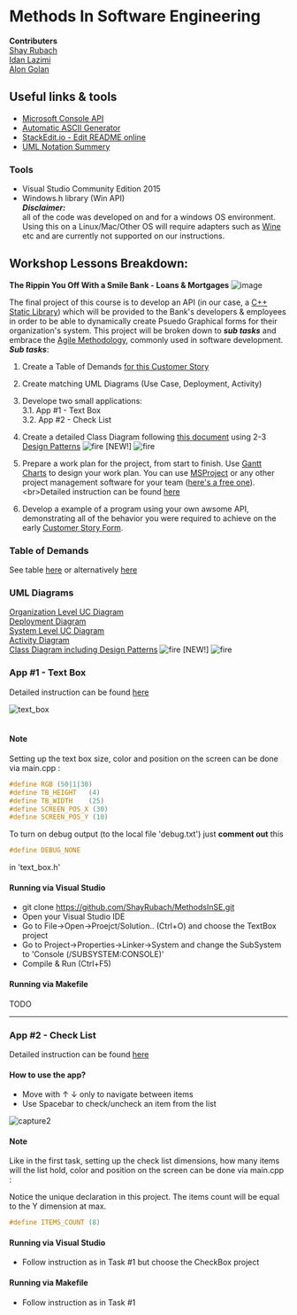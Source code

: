 

  
Methods In Software Engineering
==

**Contributers** <br/>
[Shay Rubach](https://github.com/ShayRubach) <br/>
[Idan Lazimi](https://github.com/idanlazimi) <br/>
[Alon Golan](https://github.com/alongolan1991)

## Useful links & tools
- [Microsoft Console API](https://docs.microsoft.com/en-us/windows/console/console-reference)
- [Automatic ASCII Generator](http://patorjk.com/software/taag/#p=display&h=0&f=Broadway&t=Ascii%20lover)
- [StackEdit.io - Edit README online](https://stackedit.io/app#)
- [UML Notation Summery](http://umich.edu/~eecs381/handouts/UMLNotationSummary.pdf)

### Tools
- Visual Studio Community Edition 2015
- Windows.h library (Win API)
<br/>_**Disclaimer:**_ <br/>all of the code was developed on and for a windows OS environment. <br/> Using this on a Linux/Mac/Other OS will require adapters such as [Wine](https://www.winehq.org/) etc and are currently not supported on our instructions.
## Workshop Lessons Breakdown:

**The Rippin You Off With a Smile Bank - Loans & Mortgages**  ![image](https://user-images.githubusercontent.com/21342315/39082573-c637364c-4555-11e8-8c27-24e43bc943ff.png) <br/>

The final project of this course is to develop an API (in our case, a [C++ Static Library]()) which will be provided to the Bank's developers & employees in order to be able to dynamically create Psuedo Graphical forms for their organization's system. This project will be broken down to ***sub tasks*** and embrace the [Agile Methodology](https://en.wikipedia.org/wiki/Agile_software_development), commonly used in software development.<br>***Sub tasks***: 
1. Create a Table of Demands [for this Customer Story](http://online.shenkar.ac.il/pluginfile.php/288299/mod_assign/introattachment/0/%D7%A1%D7%99%D7%A4%D7%95%D7%A8%20%D7%9C%D7%A7%D7%95%D7%97%20%D7%9E%D7%A4%D7%95%D7%A8%D7%98.pdf?forcedownload=1)
2. Create matching UML Diagrams (Use Case, Deployment, Activity)
3. Develope two small applications: <br/>
	3.1. App #1 - Text Box <br/>
	3.2. App #2 - Check List <br/> 

4. Create a detailed Class Diagram following [this document](https://www.scribd.com/document/378911321/%D7%9E%D7%A4%D7%A8%D7%98-%D7%A4%D7%A7%D7%93%D7%99%D7%9D)  using 2-3 [Design Patterns](https://sourcemaking.com/design_patterns) ![fire](https://user-images.githubusercontent.com/21342315/39946683-684328a0-556f-11e8-92ee-7a42759d3933.png) [NEW!] ![fire](https://user-images.githubusercontent.com/21342315/39946683-684328a0-556f-11e8-92ee-7a42759d3933.png)
5. Prepare a work plan for the project, from start to finish. Use [Gantt Charts](http://www.gantt.com/) to design your work plan. You can use [MSProject](https://products.office.com/en/project/project-and-portfolio-management-software?tab=tabs-1) or any other project management software for your team ([here's a free one]([http://](http://www.ganttproject.biz/dl/2.7/win)[www.ganttproject.biz/dl/2.7/win](http://www.ganttproject.biz/dl/2.7/win))).<br>Detailed instruction can be found [here](http://online.shenkar.ac.il/mod/assign/view.php?id=107138)
6. Develop a example of a program using your own awsome API, demonstrating all of the behavior you were required to achieve on the early [Customer Story Form](http://online.shenkar.ac.il/pluginfile.php/288299/mod_assign/introattachment/0/%D7%A1%D7%99%D7%A4%D7%95%D7%A8%20%D7%9C%D7%A7%D7%95%D7%97%20%D7%9E%D7%A4%D7%95%D7%A8%D7%98.pdf?forcedownload=1).
### Table of Demands
See table [here](https://drive.google.com/file/d/1UrFaYvd2ghG_SokdfR7_1LvLp0484cvb/view?ts=5ad75337) or alternatively [here](https://www.scribd.com/document/377661202/Demand-Table)

### UML Diagrams
[Organization Level UC Diagram](https://www.scribd.com/document/377635445/MISE-Org-Lvl-Uc-Diag) <br/>
[Deployment Diagram](https://ibb.co/mi4bBx) <br/>
[System Level UC Diagram](https://www.scribd.com/document/377635412/MISE-Sys-Lvl-Uc-Diag) <br/>
[Activity Diagram](https://ibb.co/kDaNjH) <br/>
[Class Diagram including Design Patterns](https://www.scribd.com/document/378958394/Methods-in-Software-Engineers-Class-Diagram-With-Design-Patterns) ![fire](https://user-images.githubusercontent.com/21342315/39946683-684328a0-556f-11e8-92ee-7a42759d3933.png) [NEW!] ![fire](https://user-images.githubusercontent.com/21342315/39946683-684328a0-556f-11e8-92ee-7a42759d3933.png)

	
### App #1 - Text Box

Detailed instruction can be found [here](https://www.youtube.com/watch?v=d5IrqkTYfL4)

![text_box](https://user-images.githubusercontent.com/21342315/38980954-760b4cd2-43be-11e8-9e9c-48df3106a535.JPG) <br/><br/>

#### Note <br/>
Setting up the text box size, color and position on the screen can be done via main.cpp :</br>

```cpp
#define RGB (50|1|30)
#define TB_HEIGHT	(4)
#define TB_WIDTH	(25)
#define SCREEN_POS_X (30)
#define SCREEN_POS_Y (10)
```
To turn on debug output (to the local file 'debug.txt') just **comment out** this 
```cpp 
#define DEBUG_NONE
``` 
in 'text_box.h' </br>

#### Running via Visual Studio
* git clone https://github.com/ShayRubach/MethodsInSE.git
* Open your Visual Studio IDE
* Go to File->Open->Proejct/Solution.. (Ctrl+O) and choose the TextBox project
* Go to Project->Properties->Linker->System and change the SubSystem to 'Console (/SUBSYSTEM:CONSOLE)'
* Compile & Run (Ctrl+F5)

#### Running via Makefile
TODO

---

### App #2 - Check List

Detailed instruction can be found [here](https://www.youtube.com/watch?v=d5IrqkTYfL4)
#### How to use the app? <br/>
- Move with ↑ ↓ only to navigate between items
- Use Spacebar to check/uncheck an item from the list

![capture2](https://user-images.githubusercontent.com/21342315/39076730-7e3696ce-44fd-11e8-9ff0-d600a94fd08b.JPG)

#### Note <br/>
Like in the first task, setting up the check list dimensions, how many items will the list hold, color and position on the screen can be done via main.cpp :</br>

Notice the unique declaration in this project. The items count will be equal to the Y dimension at max.</br>
```cpp
#define ITEMS_COUNT (8)
```


#### Running via Visual Studio
* Follow instruction as in Task #1 but choose the CheckBox project

#### Running via Makefile
* Follow instruction as in Task #1